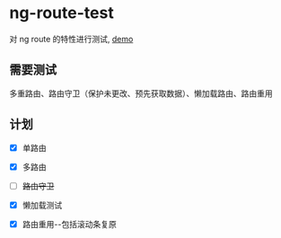 # ng-route-test

对 ng route 的特性进行测试, [demo](https://anarckk.github.io/ng-route-test/page)

## 需要测试

多重路由、路由守卫（保护未更改、预先获取数据）、懒加载路由、路由重用

## 计划

- [X] 单路由
- [X] 多路由
- [ ] ~~路由守卫~~
- [X] 懒加载测试
- [X] 路由重用--包括滚动条复原

